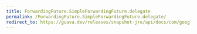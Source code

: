 ```yaml
---
title: ForwardingFuture.SimpleForwardingFuture.delegate
permalink: /ForwardingFuture.SimpleForwardingFuture.delegate/
redirect_to: https://guava.dev/releases/snapshot-jre/api/docs/com/google/common/util/concurrent/ForwardingFuture.SimpleForwardingFuture.html#delegate--
---
```

